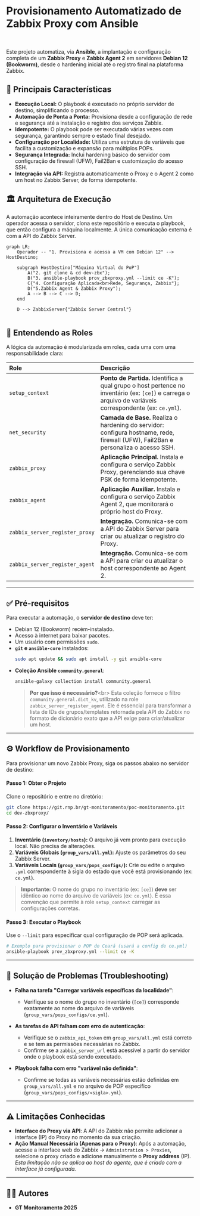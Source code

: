 
# Provisionamento Automatizado de Zabbix Proxy com Ansible

  

Este projeto automatiza, via **Ansible**, a implantação e configuração completa de um **Zabbix Proxy** e **Zabbix Agent 2** em servidores **Debian 12 (Bookworm)**, desde o hardening inicial até o registro final na plataforma Zabbix.

## 📌 Principais Características

  - **Execução Local:** O playbook é executado no próprio servidor de destino, simplificando o processo.
  - **Automação de Ponta a Ponta:** Provisiona desde a configuração de rede e segurança até a instalação e registro dos serviços Zabbix.
  - **Idempotente:** O playbook pode ser executado várias vezes com segurança, garantindo sempre o estado final desejado.
  - **Configuração por Localidade:** Utiliza uma estrutura de variáveis que facilita a customização e expansão para múltiplos POPs.
  - **Segurança Integrada:** Inclui hardening básico do servidor com configuração de firewall (UFW), Fail2Ban e customização do acesso SSH.
  - **Integração via API:** Registra automaticamente o Proxy e o Agent 2 como um host no Zabbix Server, de forma idempotente.

## 🏛️ Arquitetura de Execução

A automação acontece inteiramente dentro do Host de Destino. Um operador acessa o servidor, clona este repositório e executa o playbook, que então configura a máquina localmente. A única comunicação externa é com a API do Zabbix Server.

```mermaid
graph LR;
    Operador -- "1. Provisiona e acessa a VM com Debian 12" --> HostDestino;

    subgraph HostDestino["Máquina Virtual do PoP"]
        A("2. git clone & cd dev-zbx");
        B("3. ansible-playbook prov_zbxproxy.yml --limit ce -K");
        C{"4. Configuração Aplicada<br>Rede, Segurança, Zabbix"};
        D("5.Zabbix Agent & Zabbix Proxy");
        A --> B --> C --> D;
    end
    
    D --> ZabbixServer{"Zabbix Server Central"} 
    
```

## 📜 Entendendo as Roles

A lógica da automação é modularizada em roles, cada uma com uma responsabilidade clara:

| Role | Descrição |
| :--- | :--- |
| `setup_context` | **Ponto de Partida.** Identifica a qual grupo o host pertence no inventário (ex: `[ce]`) e carrega o arquivo de variáveis correspondente (ex: `ce.yml`). |
| `net_security` | **Camada de Base.** Realiza o hardening do servidor: configura hostname, rede, firewall (UFW), Fail2Ban e personaliza o acesso SSH. |
| `zabbix_proxy` | **Aplicação Principal.** Instala e configura o serviço Zabbix Proxy, gerenciando sua chave PSK de forma idempotente. |
| `zabbix_agent` | **Aplicação Auxiliar.** Instala e configura o serviço Zabbix Agent 2, que monitorará o próprio host do Proxy. |
| `zabbix_server_register_proxy`| **Integração.** Comunica-se com a API do Zabbix Server para criar ou atualizar o registro do Proxy. |
| `zabbix_server_register_agent`| **Integração.** Comunica-se com a API para criar ou atualizar o host correspondente ao Agent 2. |

-----

## ✅ Pré-requisitos

Para executar a automação, o **servidor de destino** deve ter:

  - Debian 12 (Bookworm) recém-instalado.
  - Acesso à internet para baixar pacotes.
  - Um usuário com permissões `sudo`.
  - **`git` e `ansible-core`** instalados:
    ```bash
    sudo apt update && sudo apt install -y git ansible-core
    ```
  - **Coleção Ansible `community.general`**:
    ```bash
    ansible-galaxy collection install community.general
    ```
    > **Por que isso é necessário?**\<br\>
    > Esta coleção fornece o filtro `community.general.dict_kv`, utilizado na role `zabbix_server_register_agent`. Ele é essencial para transformar a lista de IDs de grupos/templates retornada pela API do Zabbix no formato de dicionário exato que a API exige para criar/atualizar um host.

-----

## ⚙️ Workflow de Provisionamento

Para provisionar um novo Zabbix Proxy, siga os passos abaixo no servidor de destino:

#### Passo 1: Obter o Projeto

Clone o repositório e entre no diretório:

```bash
git clone https://git.rnp.br/gt-monitoramento/poc-monitoramento.git
cd dev-zbxproxy/
```

#### Passo 2: Configurar o Inventário e Variáveis

1.  **Inventário (`inventory/hosts`):** O arquivo já vem pronto para execução local. Não precisa de alterações.
2.  **Variáveis Globais (`group_vars/all.yml`):** Ajuste os parâmetros do seu Zabbix Server.
3.  **Variáveis Locais (`group_vars/pops_configs/`):** Crie ou edite o arquivo `.yml` correspondente à sigla do estado que você está provisionando (ex: `ce.yml`).

> **Importante:** O nome do grupo no inventário (ex: `[ce]`) **deve** ser idêntico ao nome do arquivo de variáveis (ex: `ce.yml`). É essa convenção que permite à role `setup_context` carregar as configurações corretas.

#### Passo 3: Executar o Playbook

Use o `--limit` para especificar qual configuração de POP será aplicada.

```bash
# Exemplo para provisionar o POP do Ceará (usará a config de ce.yml)
ansible-playbook prov_zbxproxy.yml --limit ce -K
```

-----

## 🤔 Solução de Problemas (Troubleshooting)

  - **Falha na tarefa "Carregar variáveis específicas da localidade"**:

      - Verifique se o nome do grupo no inventário (`[ce]`) corresponde exatamente ao nome do arquivo de variáveis (`group_vars/pops_configs/ce.yml`).

  - **As tarefas de API falham com erro de autenticação**:

      - Verifique se o `zabbix_api_token` em `group_vars/all.yml` está correto e se tem as permissões necessárias no Zabbix.
      - Confirme se a `zabbix_server_url` está acessível a partir do servidor onde o playbook está sendo executado.

  - **Playbook falha com erro "variável não definida"**:

      - Confirme se todas as variáveis necessárias estão definidas em `group_vars/all.yml` e no arquivo de POP específico (`group_vars/pops_configs/<sigla>.yml`).

-----

## ⚠️ Limitações Conhecidas

  - **Interface do Proxy via API**: A API do Zabbix não permite adicionar a interface (IP) do Proxy no momento da sua criação.
  - **Ação Manual Necessária (Apenas para o Proxy)**: Após a automação, acesse a interface web do Zabbix → `Administration > Proxies`, selecione o proxy criado e adicione manualmente o **Proxy address** (IP). *Esta limitação não se aplica ao host do agente, que é criado com a interface já configurada.*

-----

## 👨‍💻 Autores

  - **GT Monitoramento 2025**